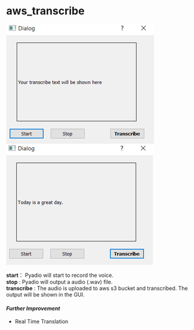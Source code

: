 # aws_transcribe
![Preview](https://github.com/dowenrei/aws_transcribe/blob/master/aws_transcribe/GUI_Preview.PNG)
![Result](https://github.com/dowenrei/aws_transcribe/blob/master/aws_transcribe/GUI_SampleResult.PNG)

**start**： Pyadio will start to record the voice.\
**stop** :  Pyadio will output a audio (.wav) file.\
**transcribe** :  The audio is uploaded to aws s3 bucket and transcribed. The output will be shown in the GUI.

#### *Further Improvement* 
- Real Time Translation
